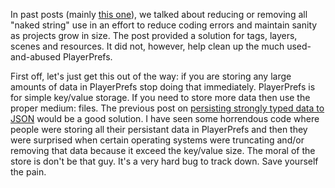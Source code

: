 
In past posts (mainly [this one](http://blog.prime31.com/constants-generator-kit/)), we talked about reducing or removing all "naked string" use in an effort to reduce coding errors and maintain sanity as projects grow in size. The post provided a solution for tags, layers, scenes and resources. It did not, however, help clean up the much used-and-abused PlayerPrefs.

<!--more-->

First off, let's just get this out of the way: if you are storing any large amounts of data in PlayerPrefs stop doing that immediately. PlayerPrefs is for simple key/value storage. If you need to store more data then use the proper medium: files. The previous post on [persisting strongly typed data to JSON](http://blog.prime31.com/persisting-data-with-json) would be a good solution. I have seen some horrendous code where people were storing all their persistant data in PlayerPrefs and then they were surprised when certain operating systems were truncating and/or removing that data because it exceed the key/value size. The moral of the store is don't be that guy. It's a very hard bug to track down. Save yourself the pain.

